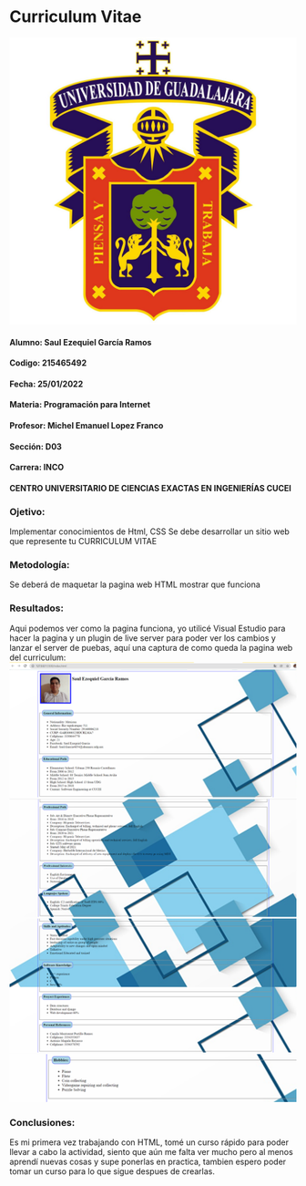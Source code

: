 # Curriculum Vitae
![image](https://github.com/zaulilloxone2/Analizador_Lexico/blob/280971c8b4e514785cf26e6cecf40f1f4175a0ed/udg%20logo.jpg) 
#### Alumno: Saul Ezequiel García Ramos
#### Codigo: 215465492
#### Fecha: 25/01/2022
#### Materia: Programación para Internet
#### Profesor: Michel Emanuel Lopez Franco
#### Sección: D03
#### Carrera: INCO
#### CENTRO UNIVERSITARIO DE CIENCIAS EXACTAS EN INGENIERÍAS CUCEI

### Ojetivo:
Implementar conocimientos de Html, CSS
Se debe desarrollar un sitio web que represente tu CURRICULUM VITAE

### Metodología:
Se deberá de maquetar la pagina web HTML mostrar que funciona

### Resultados:
Aqui podemos ver como la pagina funciona, yo utilicé Visual Estudio para hacer la pagina y un plugin de live server para poder ver los cambios y lanzar el server de puebas, aquí una captura de como queda la pagina web del curriculum:
![image](https://github.com/zaulilloxone2/Programaci-n_Internet/blob/4c02153fce8ce81a3f189c4aae1e0a1a6368ada1/1.png)
![image](https://github.com/zaulilloxone2/Programaci-n_Internet/blob/4c02153fce8ce81a3f189c4aae1e0a1a6368ada1/2.png)
![image](https://github.com/zaulilloxone2/Programaci-n_Internet/blob/4c02153fce8ce81a3f189c4aae1e0a1a6368ada1/3.png)
![image](https://github.com/zaulilloxone2/Programaci-n_Internet/blob/4c02153fce8ce81a3f189c4aae1e0a1a6368ada1/4.png)

### Conclusiones:
Es mi primera vez trabajando con HTML, tomé un curso rápido para poder llevar a cabo la actividad, siento que aún me falta ver mucho pero al menos aprendí nuevas cosas y supe ponerlas en practica, tambien espero poder tomar un curso para lo que sigue despues de crearlas.
